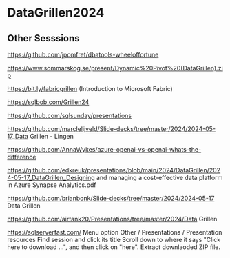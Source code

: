 # DataGrillen2024

## Other Sesssions

https://github.com/jpomfret/dbatools-wheeloffortune

https://www.sommarskog.se/present/Dynamic%20Pivot%20(DataGrillen).zip

https://bit.ly/fabricgrillen (Introduction to Microsoft Fabric)

https://sqlbob.com/Grillen24

https://github.com/sqlsunday/presentations

https://github.com/marclelijveld/Slide-decks/tree/master/2024/2024-05-17_Data Grillen - Lingen

https://github.com/AnnaWykes/azure-openai-vs-openai-whats-the-difference

https://github.com/edkreuk/presentations/blob/main/2024/DataGrillen/2024-05-17_DataGrillen_Designing and managing a cost-effective data platform in Azure Synapse Analytics.pdf

https://github.com/brianbonk/Slide-decks/tree/master/2024/2024-05-17 Data Grillen

https://github.com/airtank20/Presentations/tree/master/2024/Data Grillen

https://sqlserverfast.com/
Menu option Other / Presentations / Presentation resources
Find session and click its title
Scroll down to where it says "Click here to download ...", and then click on "here".
Extract downlaoded ZIP file.
